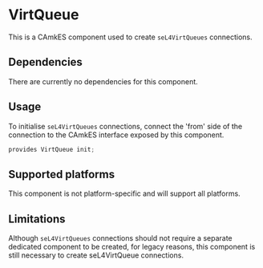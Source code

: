 <!--
     Copyright 2020, Data61, CSIRO (ABN 41 687 119 230)

     SPDX-License-Identifier: CC-BY-SA-4.0
-->

# VirtQueue

This is a CAmkES component used to create `seL4VirtQueues` connections.

## Dependencies

There are currently no dependencies for this component.

## Usage

To initialise `seL4VirtQueues` connections, connect the 'from' side of the
connection to the CAmkES interface exposed by this component.

```c
provides VirtQueue init;
```

## Supported platforms

This component is not platform-specific and will support all platforms.

## Limitations

Although `seL4VirtQueues` connections should not require a separate dedicated
component to be created, for legacy reasons, this component is still necessary
to create seL4VirtQueue connections.
